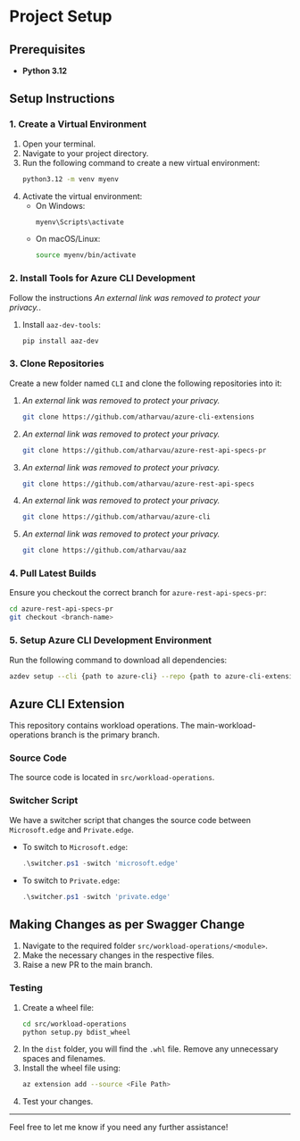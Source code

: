 
# Project Setup

## Prerequisites

- **Python 3.12**

## Setup Instructions

### 1. Create a Virtual Environment

1. Open your terminal.
2. Navigate to your project directory.
3. Run the following command to create a new virtual environment:
    ```bash
    python3.12 -m venv myenv
    ```
4. Activate the virtual environment:
    - On Windows:
        ```bash
        myenv\Scripts\activate
        ```
    - On macOS/Linux:
        ```bash
        source myenv/bin/activate
        ```

### 2. Install Tools for Azure CLI Development

Follow the instructions *An external link was removed to protect your privacy.*.

1. Install `aaz-dev-tools`:
    ```bash
    pip install aaz-dev
    ```

### 3. Clone Repositories

Create a new folder named `CLI` and clone the following repositories into it:

1. *An external link was removed to protect your privacy.*
    ```bash
    git clone https://github.com/atharvau/azure-cli-extensions
    ```
2. *An external link was removed to protect your privacy.*
    ```bash
    git clone https://github.com/atharvau/azure-rest-api-specs-pr
    ```
3. *An external link was removed to protect your privacy.*
    ```bash
    git clone https://github.com/atharvau/azure-rest-api-specs
    ```
4. *An external link was removed to protect your privacy.*
    ```bash
    git clone https://github.com/atharvau/azure-cli
    ```
5. *An external link was removed to protect your privacy.*
    ```bash
    git clone https://github.com/atharvau/aaz
    ```

### 4. Pull Latest Builds

Ensure you checkout the correct branch for `azure-rest-api-specs-pr`:
```bash
cd azure-rest-api-specs-pr
git checkout <branch-name>
```

### 5. Setup Azure CLI Development Environment

Run the following command to download all dependencies:
```bash
azdev setup --cli {path to azure-cli} --repo {path to azure-cli-extensions}
```

## Azure CLI Extension

This repository contains workload operations. The main-workload-operations branch is the primary branch. 

### Source Code

The source code is located in `src/workload-operations`.

### Switcher Script

We have a switcher script that changes the source code between `Microsoft.edge` and `Private.edge`.

- To switch to `Microsoft.edge`:
    ```powershell
    .\switcher.ps1 -switch 'microsoft.edge'
    ```
- To switch to `Private.edge`:
    ```powershell
    .\switcher.ps1 -switch 'private.edge'
    ```

## Making Changes as per Swagger Change

1. Navigate to the required folder `src/workload-operations/<module>`.
2. Make the necessary changes in the respective files.
3. Raise a new PR to the main branch.

### Testing

1. Create a wheel file:
    ```bash
    cd src/workload-operations
    python setup.py bdist_wheel
    ```
2. In the `dist` folder, you will find the `.whl` file. Remove any unnecessary spaces and filenames.
3. Install the wheel file using:
    ```bash
    az extension add --source <File Path>
    ```
4. Test your changes.

---

Feel free to let me know if you need any further assistance!